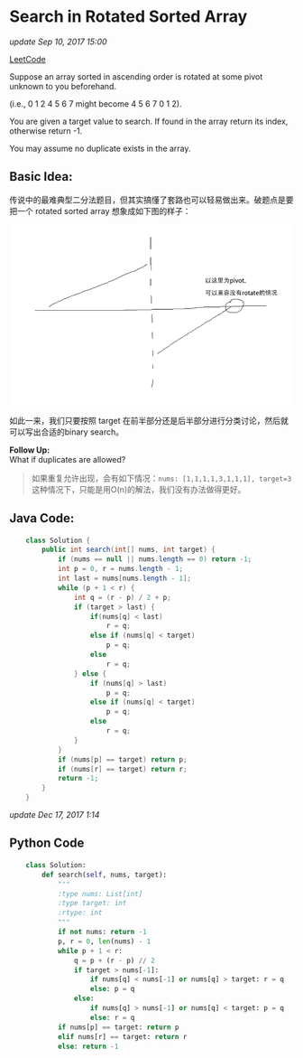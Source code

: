 # Search in Rotated Sorted Array

_update Sep 10, 2017 15:00_

[LeetCode](https://leetcode.com/problems/search-in-rotated-sorted-array/description/)

Suppose an array sorted in ascending order is rotated at some pivot unknown to you beforehand.

\(i.e., 0 1 2 4 5 6 7 might become 4 5 6 7 0 1 2\).

You are given a target value to search. If found in the array return its index, otherwise return -1.

You may assume no duplicate exists in the array.

## Basic Idea:

传说中的最难典型二分法题目，但其实搞懂了套路也可以轻易做出来。破题点是要把一个 rotated sorted array 想象成如下图的样子：  
  
 ![](../../.gitbook/assets/screen-shot-2017-09-10-at-3.05.50-pm%20%281%29.png)   


如此一来，我们只要按照 target 在前半部分还是后半部分进行分类讨论，然后就可以写出合适的binary search。

**Follow Up:**  
What if duplicates are allowed?

> 如果重复允许出现，会有如下情况：`nums: [1,1,1,1,3,1,1,1], target=3` 这种情况下，只能是用O\(n\)的解法，我们没有办法做得更好。

## Java Code:

```java
    class Solution {
        public int search(int[] nums, int target) {
            if (nums == null || nums.length == 0) return -1;
            int p = 0, r = nums.length - 1;
            int last = nums[nums.length - 1];
            while (p + 1 < r) {
                int q = (r - p) / 2 + p;
                if (target > last) {
                    if(nums[q] < last) 
                        r = q;
                    else if (nums[q] < target) 
                        p = q;
                    else
                        r = q;
                } else {
                    if (nums[q] > last) 
                        p = q;
                    else if (nums[q] < target) 
                        p = q;
                    else
                        r = q;
                }
            }
            if (nums[p] == target) return p;
            if (nums[r] == target) return r;
            return -1;
        }
    }
```

_update Dec 17, 2017 1:14_

## Python Code

```python
    class Solution:
        def search(self, nums, target):
            """
            :type nums: List[int]
            :type target: int
            :rtype: int
            """
            if not nums: return -1
            p, r = 0, len(nums) - 1
            while p + 1 < r:
                q = p + (r - p) // 2
                if target > nums[-1]:
                    if nums[q] < nums[-1] or nums[q] > target: r = q
                    else: p = q
                else:
                    if nums[q] > nums[-1] or nums[q] < target: p = q
                    else: r = q
            if nums[p] == target: return p
            elif nums[r] == target: return r
            else: return -1
```

